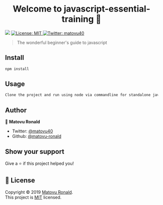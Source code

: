 <h1 align="center">Welcome to javascript-essential-training 👋</h1>
<p>
  <img src="https://img.shields.io/badge/version-1.0.0-blue.svg?cacheSeconds=2592000" />
  <a href="https://opensource.org/licenses/MIT">
    <img alt="License: MIT" src="https://img.shields.io/badge/License-MIT-yellow.svg" target="_blank" />
  </a>
  <a href="https://twitter.com/matovu40">
    <img alt="Twitter: matovu40" src="https://img.shields.io/twitter/follow/matovu40.svg?style=social" target="_blank" />
  </a>
</p>

> The wonderful beginner&#39;s guide to javascript

## Install

```sh
npm install
```

## Usage

```sh
Clone the project and run using node via commandline for standalone javascript files or browser for the html files with embedded javascript (Most preferrably use live server plugin for editors like Vscode, Atom, Sublime)
```

## Author

👤 **Matovu Ronald**

* Twitter: [@matovu40](https://twitter.com/matovu40)
* Github: [@matovu-ronald](https://github.com/matovu-ronald)

## Show your support

Give a ⭐️ if this project helped you!

## 📝 License

Copyright © 2019 [Matovu Ronald](https://github.com/matovu-ronald).<br />
This project is [MIT](https://opensource.org/licenses/MIT) licensed.
